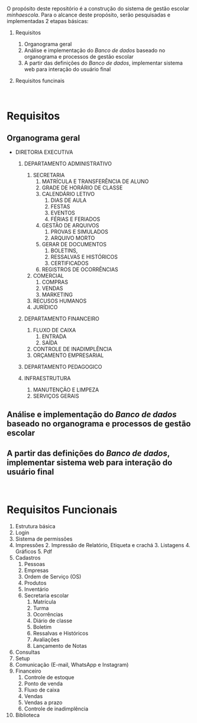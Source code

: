 O propósito deste repositório é a construção do sistema de gestão escolar *minhaescola*. Para o alcance deste propósito, serão pesquisadas e implementadas 2 etapas básicas:  
   1. Requisitos
      1. Organograma geral  
      2. Análise e implementação do *Banco de dados* baseado no organograma e processos de gestão escolar
      3. A partir das definições do *Banco de dados*, implementar sistema web para interação do usuário final  

   2. Requisitos funcinais      
   <br />

# Requisitos
## Organograma geral  
   * DIRETORIA EXECUTIVA  
      1. DEPARTAMENTO ADMINISTRATIVO
         1. SECRETARIA
            1. MATRÍCULA E TRANSFERÊNCIA DE ALUNO
            2. GRADE DE HORÁRIO DE CLASSE
            3. CALENDÁRIO LETIVO
               1. DIAS DE AULA
               2. FESTAS
               3. EVENTOS
               4. FÉRIAS E FERIADOS
            4. GESTÃO DE ARQUIVOS
               1. PROVAS E SIMULADOS
               2. ARQUIVO MORTO
            5. GERAR DE DOCUMENTOS
               1. BOLETINS, 
               2. RESSALVAS E HISTÓRICOS
               3. CERTIFICADOS 
            6. REGISTROS DE OCORRÊNCIAS
         2. COMERCIAL
            1. COMPRAS
            2. VENDAS
            3. MARKETING
         3. RECUSOS HUMANOS
         4. JURÍDICO

      2. DEPARTAMENTO FINANCEIRO
         1. FLUXO DE CAIXA
            1. ENTRADA
            2. SAÍDA
         2. CONTROLE DE INADIMPLÊNCIA
         3. ORÇAMENTO EMPRESARIAL

      3. DEPARTAMENTO PEDAGOGICO 

      4. INFRAESTRUTURA
         1. MANUTENÇÃO E LIMPEZA
         2. SERVIÇOS GERAIS
         
## Análise e implementação do *Banco de dados* baseado no organograma e processos de gestão escolar
## A partir das definições do *Banco de dados*, implementar sistema web para interação do usuário final  
   <br />

# Requisitos Funcionais
   1. Estrutura básica 
   2. Login 
   3. Sistema de permissões
   4. Impressões
      2. Impressão de Relatório, Etiqueta e crachá
      3. Listagens
      4. Gráficos
      5. Pdf
   5. Cadastros
      1. Pessoas
      2. Empresas
      3. Ordem de Serviço (OS)
      4. Produtos
      5. Inventário
      6. Secretaria escolar
         1. Matrícula
         2. Turma
         3. Ocorrências
         4. Diário de classe
         5. Boletim
         6. Ressalvas e Históricos
         7. Avaliações
         8. Lançamento de Notas
   6. Consultas
   7. Setup
   8. Comunicação (E-mail, WhatsApp e Instagram)
   9. Financeiro
      1. Controle de estoque
      2. Ponto de venda
      3. Fluxo de caixa
      4. Vendas
      5. Vendas a prazo
      6. Controle de inadimplência
   10. Biblioteca